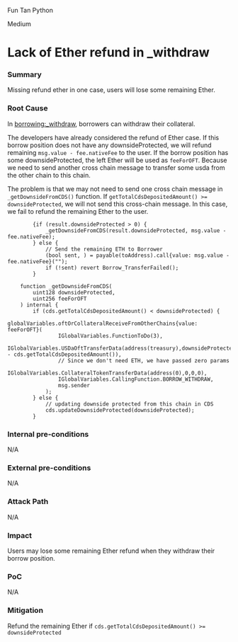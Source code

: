 Fun Tan Python

Medium

# Lack of Ether refund in _withdraw

### Summary

Missing refund ether in one case, users will lose some remaining Ether.

### Root Cause

In [borrowing:_withdraw](https://github.com/sherlock-audit/2024-11-autonomint/blob/main/Blockchain/Blockchian/contracts/Core_logic/borrowing.sol#L635), borrowers can withdraw their collateral.

The developers have already considered the refund of Ether case. If this borrow position does not have any downsideProtected, we will refund remaining `msg.value - fee.nativeFee` to the user. If the borrow position has some downsideProtected, the left Ether will be used as `feeForOFT`. Because we need to send another cross chain message to transfer some usda from the other chain to this chain.

The problem is that we may not need to send one cross chain message in `_getDownsideFromCDS()` function. If `getTotalCdsDepositedAmount() >= downsideProtected`, we will not send this cross-chain message. In this case, we fail to refund the remaining Ether to the user.
 
```solidity
        {if (result.downsideProtected > 0) {
            _getDownsideFromCDS(result.downsideProtected, msg.value - fee.nativeFee);
        } else {
            // Send the remaining ETH to Borrower
            (bool sent, ) = payable(toAddress).call{value: msg.value - fee.nativeFee}("");
            if (!sent) revert Borrow_TransferFailed();
        }
```
```solidity
    function _getDownsideFromCDS(
        uint128 downsideProtected,
        uint256 feeForOFT
    ) internal {
        if (cds.getTotalCdsDepositedAmount() < downsideProtected) {
            globalVariables.oftOrCollateralReceiveFromOtherChains{value: feeForOFT}(
                IGlobalVariables.FunctionToDo(3),
                IGlobalVariables.USDaOftTransferData(address(treasury),downsideProtected - cds.getTotalCdsDepositedAmount()),
                // Since we don't need ETH, we have passed zero params
                IGlobalVariables.CollateralTokenTransferData(address(0),0,0,0),
                IGlobalVariables.CallingFunction.BORROW_WITHDRAW,
                msg.sender
            );
        } else {
            // updating downside protected from this chain in CDS
            cds.updateDownsideProtected(downsideProtected);
        }
```

### Internal pre-conditions

N/A

### External pre-conditions

N/A

### Attack Path

N/A

### Impact

Users may lose some remaining Ether refund when they withdraw their borrow position.

### PoC

N/A

### Mitigation

Refund the remaining Ether if `cds.getTotalCdsDepositedAmount() >= downsideProtected`